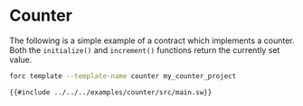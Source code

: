 # Counter

The following is a simple example of a contract which implements a counter. Both the `initialize()` and `increment()` functions return the currently set value.

```bash
forc template --template-name counter my_counter_project
```

```sway
{{#include ../../../examples/counter/src/main.sw}}
```
